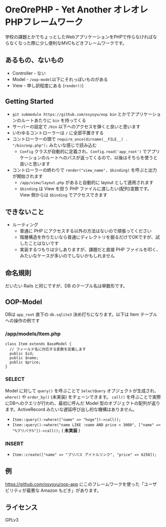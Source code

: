 OreOrePHP - Yet Another オレオレPHPフレームワーク
=================================================

学校の課題とかでちょっとしたWebアプリケーションをPHPで作らなければならなくなった際に少し便利なMVCもどきフレームワークです。

## あるもの、ないもの
* Controller - ない
* Model - `/oop-model`以下にそれっぽいものがある
* View - 申し訳程度にある (`render()`)


## Getting Started
* `git submodule https://github.com/osyoyu/oop bin` とかでアプリケーションのルートあたりに `bin` を持ってくる
* サーバーの設定で `/bin` 以下へのアクセスを弾くと良いと思います
* いわゆるコントローラーは `/` に全部平置きする
* コントローラーの頭で `require_once(dirname(__FILE__) . "/bin/oop.php");` みたいな感じで読み込む
  - `Config` クラスが自動的に定義され、`Config.read('app_root')` でアプリケーションのルートへのパスが返ってくるので、以後はそちらを使うと良いと思います
* コントローラーの終わりで `render("view_name", $binding)` を呼ぶと出力が開始されます
  - `/app/view/layout.php` があると自動的に layout として適用されます
  - `$binding` は View を担う PHP ファイルに渡したい(配列)変数です。View 側からは `$binding` でアクセスできます


## できないこと
* ルーティング
  - 普通に PHP にアクセスする以外の方法はないので頑張ってください
  - 階層構造を作りたいなら普通にディレクトリを掘るだけでOKですが、試したことはないです
  - 実装するつもりは少しありますが、課題だと直接 PHP ファイルを叩く、みたいなケースが多いのでしないかもしれません


## 命名規則
だいたい Rails と同じですが、DB のテーブル名は単数形です。


## OOP-Model
DBは `app_root` 直下の `db.sqlite3` 決め打ちになります。以下は Item テーブルへの操作の例です

### /app/models/Item.php
```
class Item extends BaseModel {
  // フィールド名に対応する変数を定義します
  public $id;
  public $name;
  public $price;
}
```

### SELECT
Model に対して `query()` を呼ぶことで `SelectQuery` オブジェクトが生成され、`where()` や `order_by()` (未実装) をチェーンできます。
`call()` を呼ぶことで実際にDBへのクエリが行われ、最初に呼んだ Model 型のオブジェクトの配列が返ります。ActiveRecord みたいな遅延呼び出し的な機構はありません。

* `Item::query()->where(["name" => "hoge"])->call();`
* `Item::query()->where("name LIKE :name AND price < 3000", ["name" => "%プリパラ%"])->call();` ( **未実装** )

### INSERT
* `Item::create(["name" => "プリパス アイドルリンク", "price" => 6250]);`


## 例
https://github.com/osyoyu/oop-app にこのフレームワークを使った「ユーザビリティが最悪な Amazon もどき」があります。


## ライセンス
GPLv3
